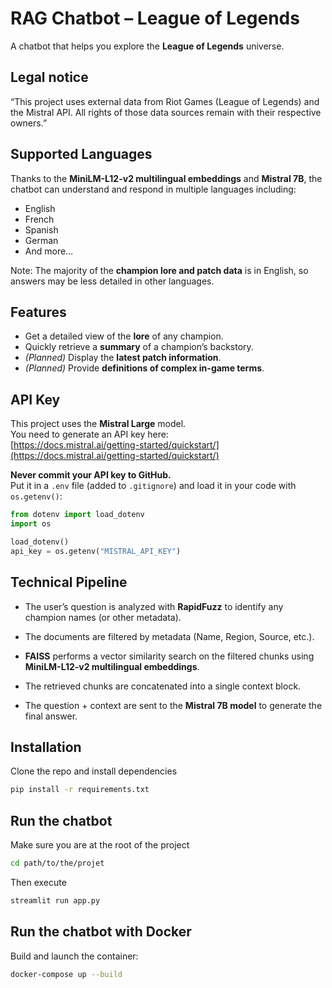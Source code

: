 # RAG Chatbot – League of Legends

A chatbot that helps you explore the **League of Legends** universe.

## Legal notice
“This project uses external data from Riot Games (League of Legends) and the Mistral API. All rights of those data sources remain with their respective owners.”

## Supported Languages
Thanks to the **MiniLM-L12-v2 multilingual embeddings** and **Mistral 7B**, the chatbot can understand and respond in multiple languages including:
- English
- French
- Spanish
- German
- And more…

Note: The majority of the **champion lore and patch data** is in English, so answers may be less detailed in other languages.

## Features
- Get a detailed view of the **lore** of any champion.
- Quickly retrieve a **summary** of a champion’s backstory.
- *(Planned)* Display the **latest patch information**.
- *(Planned)* Provide **definitions of complex in-game terms**.

## API Key
This project uses the **Mistral Large** model.  
You need to generate an API key here:  
[https://docs.mistral.ai/getting-started/quickstart/](https://docs.mistral.ai/getting-started/quickstart/)

**Never commit your API key to GitHub.**  
Put it in a `.env` file (added to `.gitignore`) and load it in your code with `os.getenv()`:

```python
from dotenv import load_dotenv
import os

load_dotenv()
api_key = os.getenv("MISTRAL_API_KEY")
```

## Technical Pipeline 

- The user’s question is analyzed with **RapidFuzz** to identify any champion names (or other metadata).

- The documents are filtered by metadata (Name, Region, Source, etc.).

- **FAISS** performs a vector similarity search on the filtered chunks using **MiniLM-L12-v2 multilingual embeddings**.

- The retrieved chunks are concatenated into a single context block.

- The question + context are sent to the **Mistral 7B model** to generate the final answer.

## Installation
Clone the repo and install dependencies 

```bash
pip install -r requirements.txt
```

## Run the chatbot
Make sure you are at the root of the project 

```bash
cd path/to/the/projet
```
Then execute 
```python
streamlit run app.py
```


## Run the chatbot with Docker

Build and launch the container:

```bash
docker-compose up --build
